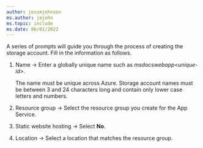 ```yaml
---
author: jessmjohnson
ms.author: jejohn
ms.topic: include
ms.date: 06/01/2022
---
```


A series of prompts will guide you through the process of creating the storage account. Fill in the information as follows.

1. Name &rarr; Enter a globally unique name such as *msdocswebapp\<unique-id>*. 

   The name must be unique across Azure. Storage account names must be between 3 and 24 characters long and contain only lower case letters and numbers.

1. Resource group &rarr; Select the resource group you create for the App Service.

1. Static website hosting &rarr; Select **No**.

1. Location &rarr; Select a location that matches the resource group.
